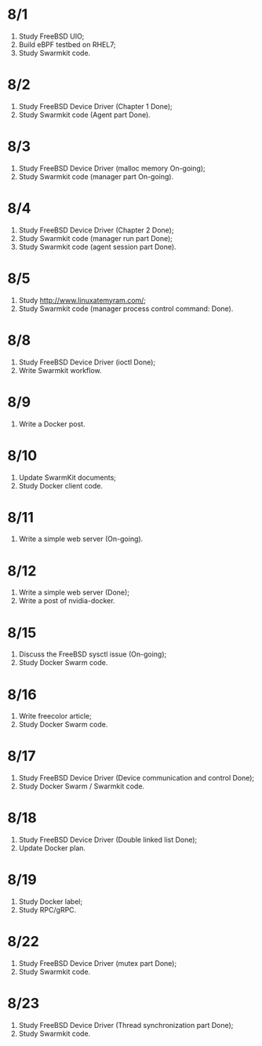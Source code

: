 # 8/1
1. Study FreeBSD UIO;
2. Build eBPF testbed on RHEL7;
3. Study Swarmkit code.

# 8/2
1. Study FreeBSD Device Driver (Chapter 1 Done);
2. Study Swarmkit code (Agent part Done).

# 8/3
1. Study FreeBSD Device Driver (malloc memory On-going);
2. Study Swarmkit code (manager part On-going).

# 8/4
1. Study FreeBSD Device Driver (Chapter 2 Done);
2. Study Swarmkit code (manager run part Done);
3. Study Swarmkit code (agent session part Done).

# 8/5
1. Study http://www.linuxatemyram.com/;
2. Study Swarmkit code (manager process control command: Done).

# 8/8
1. Study FreeBSD Device Driver (ioctl Done);
2. Write Swarmkit workflow.

# 8/9
1. Write a Docker post.

# 8/10
1. Update SwarmKit documents;
2. Study Docker client code.

# 8/11
1. Write a simple web server (On-going).

# 8/12
1. Write a simple web server (Done);
2. Write a post of nvidia-docker.

# 8/15
1. Discuss the FreeBSD sysctl issue (On-going);
2. Study Docker Swarm code.

# 8/16
1. Write freecolor article;
2. Study Docker Swarm code.

# 8/17
1. Study FreeBSD Device Driver (Device communication and control Done);
2. Study Docker Swarm / Swarmkit code.

# 8/18
1. Study FreeBSD Device Driver (Double linked list Done);
2. Update Docker plan.

# 8/19
1. Study Docker label;
2. Study RPC/gRPC.

# 8/22
1. Study FreeBSD Device Driver (mutex part Done);
2. Study Swarmkit code.

# 8/23
1. Study FreeBSD Device Driver (Thread synchronization part Done);
2. Study Swarmkit code.
